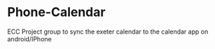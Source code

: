 Phone-Calendar
==============

ECC Project group to sync the exeter calendar to the calendar app on android/IPhone
